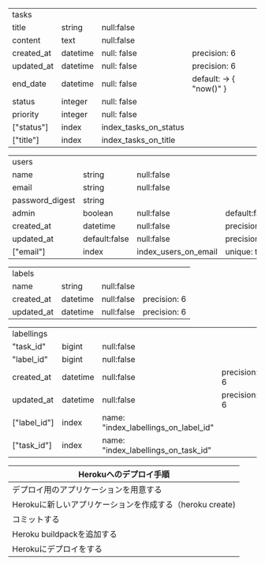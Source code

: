 |            |          |                       |                         |
| ---------- | -------- | --------------------- | ----------------------- |
| tasks       |          |                       |                         |
| title      | string   | null:false            |                         |
| content    | text     | null:false            |                         |
| created_at | datetime | null: false           | precision: 6            |
| updated_at | datetime | null: false           | precision: 6            |
| end_date   | datetime | null: false           | default: -> { "now()" } |
| status     | integer  | null: false           |                         |
| priority   | integer  | null: false           |                         |
| ["status"] | index    | index_tasks_on_status |                         |
| ["title"]  | index    | index_tasks_on_title  |                         |


|                 |               |                      |               |
| --------------- | ------------- | -------------------- | ------------- |
| users           |               |                      |               |
| name            | string        | null:false           |               |
| email           | string        | null:false           |               |
| password_digest | string        |                      |               |
| admin           | boolean       | null:false           | default:false |
| created_at      | datetime      | null:false           | precision: 6  |
| updated_at      | default:false | null:false           | precision: 6  |
| ["email"]       | index         | index_users_on_email | unique: true  |


|            |          |            |              |
| ---------- | -------- | ---------- | ------------ |
| labels     |          |            |              |
| name       | string   | null:false |              |
| created_at | datetime | null:false | precision: 6 |
| updated_at | datetime | null:false | precision: 6 |


|              |          |                                      |              |
| ------------ | -------- | ------------------------------------ | ------------ |
| labellings   |          |                                      |              |
| "task_id"    | bigint   | null:false                           |              |
| "label_id"   | bigint   | null:false                           |              |
| created_at   | datetime | null:false                           | precision: 6 |
| updated_at   | datetime | null:false                           | precision: 6 |
| ["label_id"] | index    | name: "index_labellings_on_label_id" |              |
| ["task_id"]  | index    | name: "index_labellings_on_task_id"  |              |


| Herokuへのデプロイ手順                                   |
| -------------------------------------------------------- |
| デプロイ用のアプリケーションを用意する                   |
| Herokuに新しいアプリケーションを作成する（heroku create) |
| コミットする                                             |
| Heroku buildpackを追加する                               |
| Herokuにデプロイをする                                   |
